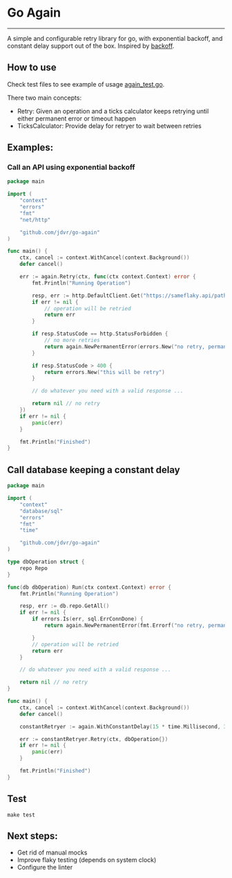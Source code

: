 # Go Again
---

A simple and configurable retry library for go, with exponential backoff, and constant delay support out of the box.
Inspired by [backoff](https://github.com/cenkalti/backoff).

## How to use

Check test files to see example of usage [again_test.go](./again_test.go).

There two main concepts:
- Retry: Given an operation and a ticks calculator keeps retrying until either permanent error or timeout happen
- TicksCalculator: Provide delay for retryer to wait between retries


## Examples:

### Call an API using exponential backoff

```go
package main

import (
	"context"
	"errors"
	"fmt"
	"net/http"

	"github.com/jdvr/go-again"
)

func main() {
	ctx, cancel := context.WithCancel(context.Background())
	defer cancel()

	err := again.Retry(ctx, func(ctx context.Context) error {
		fmt.Println("Running Operation")

		resp, err := http.DefaultClient.Get("https://sameflaky.api/path")
		if err != nil {
			// operation will be retried
			return err
		}

		if resp.StatusCode == http.StatusForbidden {
			// no more retries
			return again.NewPermanentError(errors.New("no retry, permanent error"))
		}

		if resp.StatusCode > 400 {
			return errors.New("this will be retry")
		}

		// do whatever you need with a valid response ...

		return nil // no retry
	})
	if err != nil {
		panic(err)
	}

	fmt.Println("Finished")
}
```
## Call database keeping a constant delay
```go
package main

import (
	"context"
	"database/sql"
	"errors"
	"fmt"
	"time"

	"github.com/jdvr/go-again"
)

type dbOperation struct {
	repo Repo
}

func(db dbOperation) Run(ctx context.Context) error {
	fmt.Println("Running Operation")

	resp, err := db.repo.GetAll()
	if err != nil {
		if errors.Is(err, sql.ErrConnDone) {
			return again.NewPermanentError(fmt.Errorf("no retry, permanent error: %w", err))

		}
		// operation will be retried
		return err
	}

	// do whatever you need with a valid response ...

	return nil // no retry
}

func main() {
	ctx, cancel := context.WithCancel(context.Background())
	defer cancel()

	constantRetryer := again.WithConstantDelay(15 * time.Millisecond, 30 * time.Second)

	err := constantRetryer.Retry(ctx, dbOperation{})
	if err != nil {
		panic(err)
	}

	fmt.Println("Finished")
}
```


## Test

`make test`

## Next steps:

- Get rid of manual mocks
- Improve flaky testing (depends on system clock)
- Configure the linter